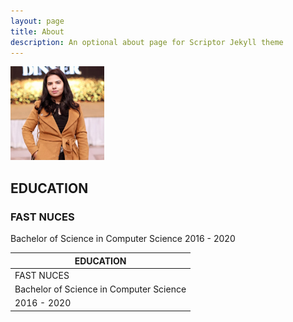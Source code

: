 ```yaml
---
layout: page
title: About 
description: An optional about page for Scriptor Jekyll theme
---
```


<img src="images/about.jpg"  style="width: 150px; height: 150px;  object-fit: cover;">





## EDUCATION
### FAST NUCES
Bachelor of Science in Computer Science
2016 - 2020

|EDUCATION| 
| ------| 
| FAST NUCES |
| Bachelor of Science in Computer Science | 
| 2016 - 2020  | 
